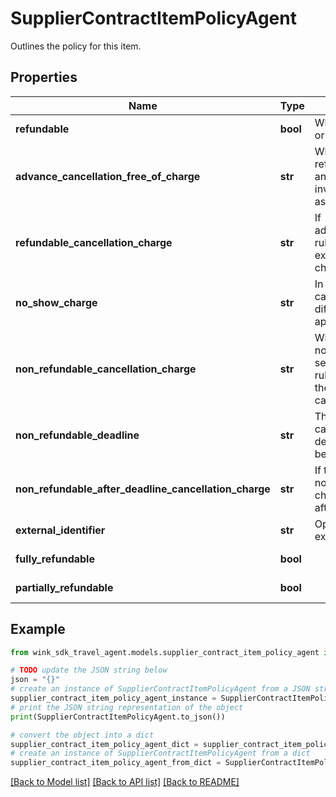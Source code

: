 # SupplierContractItemPolicyAgent

Outlines the policy for this item.

## Properties

Name | Type | Description | Notes
------------ | ------------- | ------------- | -------------
**refundable** | **bool** | Whether this booking is refundable or not. | 
**advance_cancellation_free_of_charge** | **str** | When the cancellation policy is refundable, this flag can be set and indicates there is more rules involved than just a no-questions-asked refundable. | [optional] 
**refundable_cancellation_charge** | **str** | If advanceCancellationFreeOfCharge rules is not honored, this property explains what the guest will be charged. | [optional] 
**no_show_charge** | **str** | In case the &#39;Refundable cancellation charge&#39; is set, a different no show charge can be applied. | [optional] 
**non_refundable_cancellation_charge** | **str** | When the cancellation policy is non-refundable, this flag can be set and indicates there is more rules involved to calculate what the guest will owe in case of a cancellation. | [optional] 
**non_refundable_deadline** | **str** | The non-refundable charge might can have a deadline. If that deadline passes, the guest might be charged more. | [optional] 
**non_refundable_after_deadline_cancellation_charge** | **str** | If the guest does not honor the non-refundable deadline rule, this charge dictates what she owes after the deadline passes. | [optional] 
**external_identifier** | **str** | Optional geoname externalIdentifier to remote policy. | [optional] 
**fully_refundable** | **bool** |  | [optional] [readonly] 
**partially_refundable** | **bool** |  | [optional] [readonly] 

## Example

```python
from wink_sdk_travel_agent.models.supplier_contract_item_policy_agent import SupplierContractItemPolicyAgent

# TODO update the JSON string below
json = "{}"
# create an instance of SupplierContractItemPolicyAgent from a JSON string
supplier_contract_item_policy_agent_instance = SupplierContractItemPolicyAgent.from_json(json)
# print the JSON string representation of the object
print(SupplierContractItemPolicyAgent.to_json())

# convert the object into a dict
supplier_contract_item_policy_agent_dict = supplier_contract_item_policy_agent_instance.to_dict()
# create an instance of SupplierContractItemPolicyAgent from a dict
supplier_contract_item_policy_agent_from_dict = SupplierContractItemPolicyAgent.from_dict(supplier_contract_item_policy_agent_dict)
```
[[Back to Model list]](../README.md#documentation-for-models) [[Back to API list]](../README.md#documentation-for-api-endpoints) [[Back to README]](../README.md)


